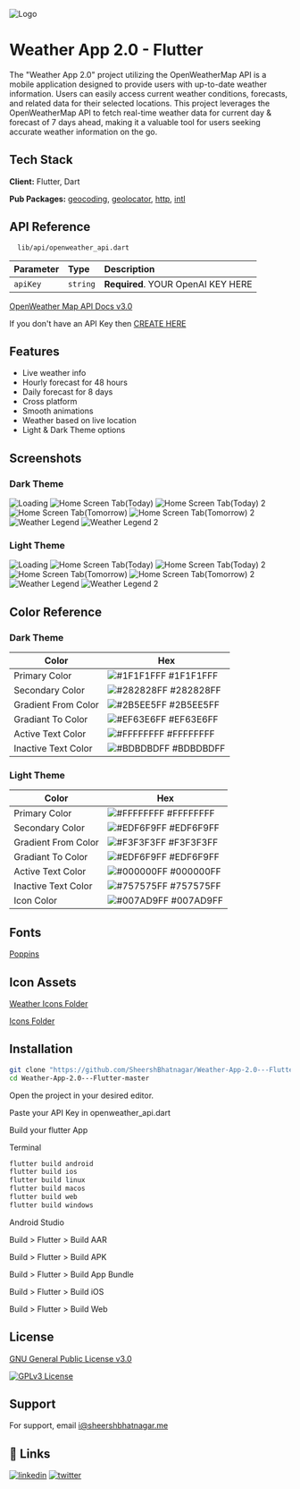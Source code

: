 
![Logo](https://github.com/SheershBhatnagar/Weather-App-2.0---Flutter/blob/master/assets/icons/clouds.png)


# Weather App 2.0 - Flutter

The "Weather App 2.0" project utilizing the OpenWeatherMap API is a mobile application designed to provide users with up-to-date weather information. Users can easily access current weather conditions, forecasts, and related data for their selected locations. This project leverages the OpenWeatherMap API to fetch real-time weather data for current day & forecast of 7 days ahead, making it a valuable tool for users seeking accurate weather information on the go.


## Tech Stack

**Client:** Flutter, Dart

**Pub Packages:** [geocoding](https://pub.dev/packages/geocoding), [geolocator](https://pub.dev/packages/geolocator), [http](https://pub.dev/packages/http), [intl](https://pub.dev/packages/intl)
## API Reference

```http
  lib/api/openweather_api.dart
```

| Parameter | Type     | Description                |
| :-------- | :------- | :------------------------- |
| `apiKey` | `string` | **Required**. YOUR OpenAI KEY HERE |

[OpenWeather Map API Docs v3.0](https://openweathermap.org/api/one-call-3)

If you don't have an API Key then [CREATE HERE](https://home.openweathermap.org/api_keys)

## Features

- Live weather info
- Hourly forecast for 48 hours
- Daily forecast for 8 days
- Cross platform
- Smooth animations
- Weather based on live location
- Light & Dark Theme options
## Screenshots

### Dark Theme

![Loading](https://github.com/SheershBhatnagar/Weather-App-2.0---Flutter/blob/master/screenshots/dark_theme/loading_dark.png)
![Home Screen Tab(Today)](https://github.com/SheershBhatnagar/Weather-App-2.0---Flutter/blob/master/screenshots/dark_theme/today_dark.png)
![Home Screen Tab(Today) 2](https://github.com/SheershBhatnagar/Weather-App-2.0---Flutter/blob/master/screenshots/dark_theme/today_dark_1.png)
![Home Screen Tab(Tomorrow)](https://github.com/SheershBhatnagar/Weather-App-2.0---Flutter/blob/master/screenshots/dark_theme/tomorrow_dark.png)
![Home Screen Tab(Tomorrow) 2](https://github.com/SheershBhatnagar/Weather-App-2.0---Flutter/blob/master/screenshots/dark_theme/tomorrow_dark_1.png)
![Weather Legend](https://github.com/SheershBhatnagar/Weather-App-2.0---Flutter/blob/master/screenshots/dark_theme/weather_legend_dark.png)
![Weather Legend 2](https://github.com/SheershBhatnagar/Weather-App-2.0---Flutter/blob/master/screenshots/dark_theme/weather_legend_dark_1.png)

### Light Theme

![Loading](https://github.com/SheershBhatnagar/Weather-App-2.0---Flutter/blob/master/screenshots/light_theme/loading_light.png)
![Home Screen Tab(Today)](https://github.com/SheershBhatnagar/Weather-App-2.0---Flutter/blob/master/screenshots/light_theme/today_light.png)
![Home Screen Tab(Today) 2](https://github.com/SheershBhatnagar/Weather-App-2.0---Flutter/blob/master/screenshots/light_theme/today_light_1.png)
![Home Screen Tab(Tomorrow)](https://github.com/SheershBhatnagar/Weather-App-2.0---Flutter/blob/master/screenshots/light_theme/tomorrow_light.png)
![Home Screen Tab(Tomorrow) 2](https://github.com/SheershBhatnagar/Weather-App-2.0---Flutter/blob/master/screenshots/light_theme/tomorrow_light_1.png)
![Weather Legend](https://github.com/SheershBhatnagar/Weather-App-2.0---Flutter/blob/master/screenshots/light_theme/weather_legend_light.png)
![Weather Legend 2](https://github.com/SheershBhatnagar/Weather-App-2.0---Flutter/blob/master/screenshots/light_theme/weather_legend_light_1.png)
## Color Reference

### Dark Theme

Color             | Hex                                                                |
| ----------------- | ------------------------------------------------------------------ |
| Primary Color | ![#1F1F1FFF](https://via.placeholder.com/10/1F1F1FFF?text=+) #1F1F1FFF |
| Secondary Color | ![#282828FF](https://via.placeholder.com/10/282828FF?text=+) #282828FF |
| Gradient From Color | ![#2B5EE5FF](https://via.placeholder.com/10/2B5EE5FF?text=+) #2B5EE5FF |
| Gradiant To Color | ![#EF63E6FF](https://via.placeholder.com/10/EF63E6FF?text=+) #EF63E6FF |
| Active Text Color | ![#FFFFFFFF](https://via.placeholder.com/10/FFFFFFFF?text=+) #FFFFFFFF |
| Inactive Text Color | ![#BDBDBDFF](https://via.placeholder.com/10/BDBDBDFF?text=+) #BDBDBDFF |

### Light Theme

Color             | Hex                                                                |
| ----------------- | ------------------------------------------------------------------ |
| Primary Color | ![#FFFFFFFF](https://via.placeholder.com/10/FFFFFFFF?text=+) #FFFFFFFF |
| Secondary Color | ![#EDF6F9FF](https://via.placeholder.com/10/EDF6F9FF?text=+) #EDF6F9FF |
| Gradient From Color | ![#F3F3F3FF](https://via.placeholder.com/10/F3F3F3FF?text=+) #F3F3F3FF |
| Gradiant To Color | ![#EDF6F9FF](https://via.placeholder.com/10/EDF6F9FF?text=+) #EDF6F9FF |
| Active Text Color | ![#000000FF](https://via.placeholder.com/10/000000FF?text=+) #000000FF |
| Inactive Text Color | ![#757575FF](https://via.placeholder.com/10/757575FF?text=+) #757575FF |
| Icon Color | ![#007AD9FF](https://via.placeholder.com/10/007AD9FF?text=+) #007AD9FF |

## Fonts

[Poppins](https://github.com/SheershBhatnagar/Weather-App-2.0---Flutter/tree/master/lib/assets/fonts)
## Icon Assets

[Weather Icons Folder](https://github.com/SheershBhatnagar/Weather-App-2.0---Flutter/tree/master/lib/assets/weather)

[Icons Folder](https://github.com/SheershBhatnagar/Weather-App-2.0---Flutter/tree/master/lib/assets/icons)

## Installation

```bash
git clone "https://github.com/SheershBhatnagar/Weather-App-2.0---Flutter.git"
cd Weather-App-2.0---Flutter-master
```

Open the project in your desired editor.

Paste your API Key in openweather_api.dart

Build your flutter App

Terminal
```bash
flutter build android
flutter build ios
flutter build linux
flutter build macos
flutter build web
flutter build windows
```

Android Studio

Build > Flutter > Build AAR

Build > Flutter > Build APK

Build > Flutter > Build App Bundle

Build > Flutter > Build iOS

Build > Flutter > Build Web
## License

[GNU General Public License v3.0](https://github.com/SheershBhatnagar/Weather-App---Flutter/blob/master/LICENSE)

[![GPLv3 License](https://img.shields.io/badge/License-GPL%20v3-yellow.svg)](https://opensource.org/license/gpl-3-0/)


## Support

For support, email i@sheershbhatnagar.me


## 🔗 Links
[![linkedin](https://img.shields.io/badge/linkedin-0A66C2?style=for-the-badge&logo=linkedin&logoColor=white)](https://www.linkedin.com/in/sheershbhatnagar/)
[![twitter](https://img.shields.io/badge/twitter-1DA1F2?style=for-the-badge&logo=twitter&logoColor=white)](https://twitter.com/Sheersh_02)

